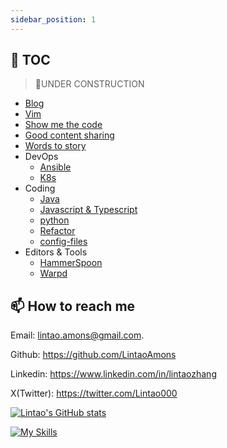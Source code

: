 ```yaml
---
sidebar_position: 1
---
```


## 👻 TOC
> 👷UNDER CONSTRUCTION

- [Blog](https://lintao-index.pages.dev/blog)
- [Vim](./Vim/index.md)
- [Show me the code](./show-me-the-code.md)
- [Good content sharing](./good-content-share.md)
- [Words to story](https://lintao-index.pages.dev/wordsToStory)
- DevOps
  - [Ansible](./DevOps/Ansible/index.md)
  - [K8s](./DevOps/K8s/index.md)
- Coding
  - [Java](./Coding/Java/index.md)
  - [Javascript & Typescript](./Coding/js-ts/index.md)
  - [python](./Coding/python/index.md)
  - [Refactor](/docs/category/refactor)
  - [config-files](/docs/category/config-files)
- Editors & Tools
  - [HammerSpoon](./Terminal/HammerSpoon/intro.md)
  - [Warpd](./Editor-and-Tools/warpd.md)


## 📫 How to reach me

Email: [lintao.amons@gmail.com](mailto:lintao.amons@gmail.com).

Github: https://github.com/LintaoAmons

Linkedin: https://www.linkedin.com/in/lintaozhang

X(Twitter): https://twitter.com/Lintao000

[![Lintao's GitHub stats](https://github-readme-stats.vercel.app/api?username=LintaoAmons)](https://github.com/LintaoAmons/github-readme-stats)

[![My Skills](https://skillicons.dev/icons?i=java,kotlin,spring,vim,kubernetes,docker,aws,bash,python,lua,go,js,ts,react,html,css,jenkins,postgres,mysql,mongodb)](https://skillicons.dev)
